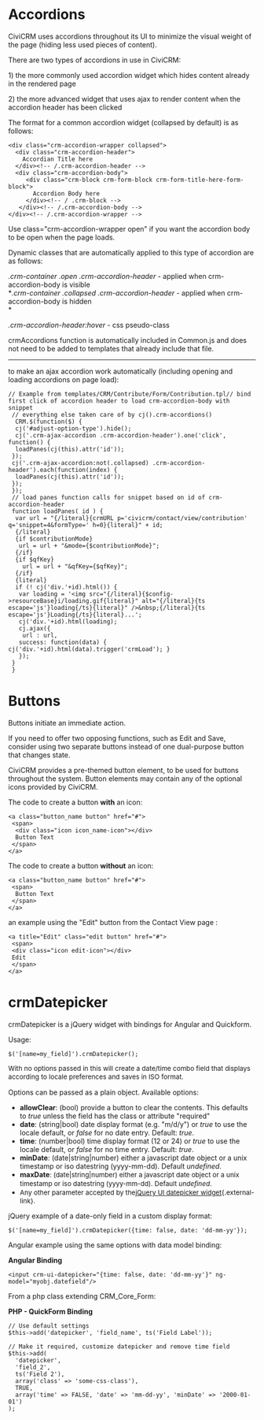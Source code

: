 # Accordions

CiviCRM uses accordions throughout its UI to minimize the visual weight
of the page (hiding less used pieces of content).

There are two types of accordions in use in CiviCRM:

1\) the more commonly used accordion widget which hides content already
in the rendered page

2\) the more advanced widget that uses ajax to render content when the
accordion header has been clicked

The format for a common accordion widget (collapsed by default) is as
follows:

<div class="code panel" style="border-width: 1px;">

<div class="codeContent panelContent">

    <div class="crm-accordion-wrapper collapsed">
      <div class="crm-accordion-header">
        Accordian Title here
      </div><!-- /.crm-accordion-header -->
      <div class="crm-accordion-body">
         <div class="crm-block crm-form-block crm-form-title-here-form-block">
           Accordion Body here
         </div><!-- / .crm-block -->
       </div><!-- /.crm-accordion-body -->
    </div><!-- /.crm-accordion-wrapper -->

</div>

</div>

Use class="crm-accordion-wrapper open" if you want the accordion body to
be open when the page loads.

Dynamic classes that are automatically applied to this type of accordion
are as follows:

*.crm-container .open .crm-accordion-header* - applied when
crm-accordion-body is visible\
**.crm-container .collapsed .crm-accordion-header* - applied when
crm-accordion-body is hidden\
*

*.crm-accordion-header:hover* - css pseudo-class

crmAccordions function is automatically included in Common.js and does
not need to be added to templates that already include that file.

------

to make an ajax accordion work automatically (including opening and
loading accordions on page load):

<div class="code panel" style="border-width: 1px;">

<div class="codeContent panelContent">

    // Example from templates/CRM/Contribute/Form/Contribution.tpl// bind first click of accordion header to load crm-accordion-body with snippet
     // everything else taken care of by cj().crm-accordions()
      CRM.$(function($) {
      cj('#adjust-option-type').hide();
      cj('.crm-ajax-accordion .crm-accordion-header').one('click', function() {
      loadPanes(cj(this).attr('id'));
     });
     cj('.crm-ajax-accordion:not(.collapsed) .crm-accordion-header').each(function(index) {
      loadPanes(cj(this).attr('id'));
     });
     });
     // load panes function calls for snippet based on id of crm-accordion-header
     function loadPanes( id ) {
      var url = "{/literal}{crmURL p='civicrm/contact/view/contribution' q='snippet=4&formType=' h=0}{literal}" + id;
      {/literal}
      {if $contributionMode}
       url = url + "&mode={$contributionMode}";
      {/if}
      {if $qfKey}
        url = url + "&qfKey={$qfKey}";
      {/if}
      {literal}
      if (! cj('div.'+id).html()) {
       var loading = '<img src="{/literal}{$config->resourceBase}i/loading.gif{literal}" alt="{/literal}{ts escape='js'}loading{/ts}{literal}" />&nbsp;{/literal}{ts escape='js'}Loading{/ts}{literal}...';
       cj('div.'+id).html(loading);
       cj.ajax({
        url : url,
       success: function(data) { cj('div.'+id).html(data).trigger('crmLoad'); }
       });
     }
     }

</div>

</div>


# Buttons

Buttons initiate an immediate action.

If you need to offer two opposing functions, such as Edit and Save,
consider using two separate buttons instead of one dual-purpose button
that changes state.

CiviCRM provides a pre-themed button element, to be used for buttons
throughout the system. Button elements may contain any of the optional
icons provided by CiviCRM.

The code to create a button **with** an icon:

<div class="code panel" style="border-width: 1px;">

<div class="codeContent panelContent">

    <a class="button_name button" href="#">
     <span>
      <div class="icon icon_name-icon"></div>
      Button Text
     </span>
    </a>

</div>

</div>

The code to create a button **without** an icon:

<div class="code panel" style="border-width: 1px;">

<div class="codeContent panelContent">

    <a class="button_name button" href="#">
     <span>
      Button Text
     </span>
    </a>

</div>

</div>

an example using the "Edit" button from the Contact View page :

<div class="code panel" style="border-width: 1px;">

<div class="codeContent panelContent">

    <a title="Edit" class="edit button" href="#">
     <span>
     <div class="icon edit-icon"></div>
     Edit
     </span>
    </a>

</div>

</div>


# crmDatepicker

crmDatepicker is a jQuery widget with bindings for Angular and
Quickform.

Usage:

<div class="code panel" style="border-width: 1px;">

<div class="codeContent panelContent">

    $('[name=my_field]').crmDatepicker();

</div>

</div>

<span style="font-size: 10.0pt;line-height: 13.0pt;">With no options
passed in this will create a date/time combo field that displays
according to locale preferences and saves in ISO format.</span>

<span style="font-size: 10.0pt;line-height: 13.0pt;"> </span>Options can
be passed as a plain object. Available options:

-   **allowClear**: (bool) provide a button to clear the contents. This
    defaults to *true* unless the field has the class or attribute
    "required"
-   **date**: (string|bool) date display format (e.g. "m/d/y") or *true*
    to use the locale default, or *false* for no date entry.
    Default: *true*.
-   **time**: (number|bool) time display format (12 or 24) or *true* to
    use the locale default, or *false* for no time entry<span>.
    Default: </span>*true*<span>.</span>
-   <span><span>**minDate**: (date|string|number) either a javascript
    date object or a unix timestamp or iso datestring (yyyy-mm-dd).
    Default *undefined*.</span></span>
-   **maxDate**<span
    style="font-size: 10.0pt;line-height: 13.0pt;">: (date|string|number)
    either a javascript date object or a unix timestamp or iso
    datestring
    (yyyy-mm-dd).<span> Default </span>*undefined*<span>.</span></span>
-   <span style="font-size: 10.0pt;line-height: 13.0pt;"><span>Any other
    parameter accepted by the[jQuery UI datepicker
    widget](http://api.jqueryui.com/datepicker/){.external-link}.</span></span>

<span>jQuery example of a date-only field in a custom display
format:</span>

<div class="code panel" style="border-width: 1px;">

<div class="codeContent panelContent">

    $('[name=my_field]').crmDatepicker({time: false, date: 'dd-mm-yy'});

</div>

</div>

Angular example using the same options with data model binding:

<div class="code panel" style="border-width: 1px;">

<div class="codeHeader panelHeader" style="border-bottom-width: 1px;">

**Angular Binding**

</div>

<div class="codeContent panelContent">

    <input crm-ui-datepicker="{time: false, date: 'dd-mm-yy'}" ng-model="myobj.datefield"/>

</div>

</div>

From a php class extending CRM_Core_Form:

<div class="code panel" style="border-width: 1px;">

<div class="codeHeader panelHeader" style="border-bottom-width: 1px;">

**PHP - QuickForm Binding**

</div>

<div class="codeContent panelContent">

    // Use default settings
    $this->add('datepicker', 'field_name', ts('Field Label'));

    // Make it required, customize datepicker and remove time field
    $this->add(
      'datepicker',
      'field_2',
      ts('Field 2'),
      array('class' => 'some-css-class'),
      TRUE,
      array('time' => FALSE, 'date' => 'mm-dd-yy', 'minDate' => '2000-01-01')
    );

</div>

</div>

<span>\
</span>
